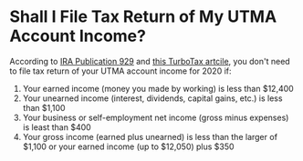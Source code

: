 # Shall I File Tax Return of My UTMA Account Income?

According to [IRA Publication 929](https://www.irs.gov/publications/p929) and [this TurboTax artcile](https://ttlc.intuit.com/community/taxes/discussion/1099-div-utma-brokerage-accts/00/1142177), you don't need to file tax return of your UTMA account income for 2020 if:

1. Your earned income (money you made by working) is less than $12,400
2. Your unearned income (interest, dividends, capital gains, etc.) is less than $1,100
3. Your business or self-employment net income (gross minus expenses) is least than $400
4. Your gross income (earned plus unearned) is less than the larger of $1,100 or your earned income (up to $12,050) plus $350
